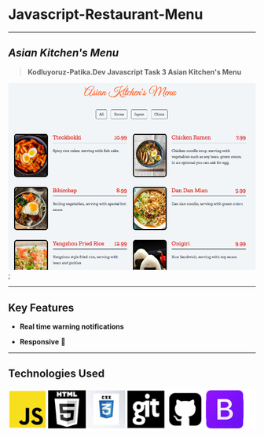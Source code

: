 # Javascript-Restaurant-Menu
---
## ***Asian Kitchen's Menu***

> **Kodluyoruz-Patika.Dev Javascript Task 3 Asian Kitchen's Menu**

![Live Screen](ss.png);


---


## Key Features

* __Real time warning notifications__

* __Responsive__ 🌺

 

--- 
## Technologies Used


![JS](Tech-Used.PNG)
